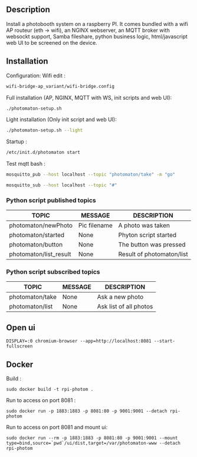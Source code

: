 ## Description

Install a photobooth system on a raspberry PI.
It comes bundled with a wifi AP routeur (eth -> wifi), an NGINX webserver, an MQTT broker with websockt support,
Samba fileshare, python business logic, html/javascript web UI to be screened on the device.


## Installation

Configuration:
Wifi edit :
```bash
wifi-bridge-ap_variant/wifi-bridge.config
```

Full installation (AP, NGINX, MQTT with WS, init scripts and web UI):
```bash
./photomaton-setup.sh
```

Light installation (Only init script and web UI):
```bash
./photomaton-setup.sh --light
```

Startup :
```bash
/etc/init.d/photomaton start
```

Test mqtt bash :
```bash
mosquitto_pub --host localhost --topic "photomaton/take" -m "go"

mosquitto_sub --host localhost --topic "#"
```

### Python script published topics

| TOPIC                  | MESSAGE       | DESCRIPTION                   |
| ---------------------- | ------------- | ----------------------------- |
| photomaton/newPhoto    | Pic filename  | A photo was taken             |
| photomaton/started     | None          | Phyton script started         |
| photomaton/button      | None          | The button was pressed        |
| photomaton/list_result | None          | Result of photomaton/list     |

### Python script subscribed topics

| TOPIC                 | MESSAGE       | DESCRIPTION                |
| --------------------- | ------------- | -------------------------- |
| photomaton/take       | None          | Ask a new photo            |
| photomaton/list       | None          | Ask list of all photos     |


## Open ui
```
DISPLAY=:0 chromium-browser --app=http://localhost:8081 --start-fullscreen
```

## Docker
Build :
```
sudo docker build -t rpi-photom .
```

Run to access on port 8081 : 
```
sudo docker run -p 1883:1883 -p 8081:80 -p 9001:9001 --detach rpi-photom
```

Run to access on port 8081 and mount ui: 
```
sudo docker run --rm -p 1883:1883 -p 8081:80 -p 9001:9001 --mount type=bind,source=`pwd`/ui/dist,target=/var/photomaton-www --detach rpi-photom
```
